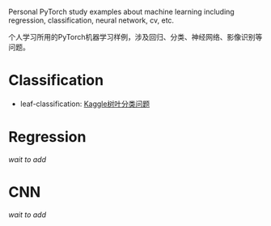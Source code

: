 Personal PyTorch study examples about machine learning including regression, classification, neural network, cv, etc.

个人学习所用的PyTorch机器学习样例，涉及回归、分类、神经网络、影像识别等问题。

# Classification

- leaf-classification: [Kaggle树叶分类问题](https://www.kaggle.com/c/leaf-classification)

# Regression

*wait to add*

# CNN

*wait to add*

